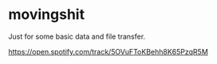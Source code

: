 # movingshit
Just for some basic data and file transfer.

https://open.spotify.com/track/5OVuFToKBehh8K65PzqR5M
